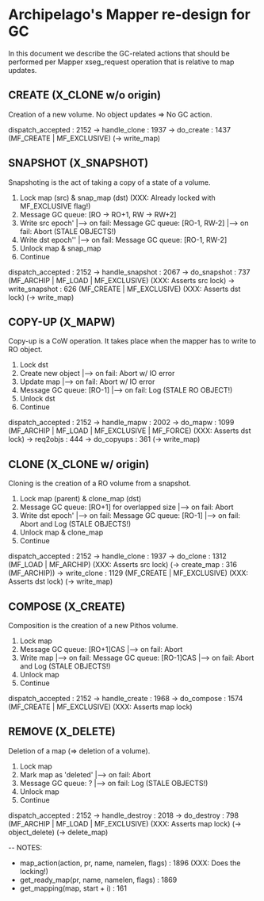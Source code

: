 # Archipelago's Mapper re-design for GC

In this document we describe the GC-related actions that should be performed per
Mapper xseg_request operation that is relative to map updates.

## CREATE (X_CLONE w/o origin)

Creation of a new volume. No object updates => No GC action.

dispatch_accepted : 2152 -> handle_clone : 1937
-> do_create : 1437 (MF_CREATE | MF_EXCLUSIVE)
(-> write_map)

## SNAPSHOT (X_SNAPSHOT)

Snapshoting is the act of taking a copy of a state of a volume.

1) Lock map (src) & snap_map (dst) (XXX: Already locked with MF_EXCLUSIVE flag!)
2) Message GC queue: [RO -> RO+1, RW -> RW+2]
3) Write src epoch'
     |--> on fail: Message GC queue: [RO-1, RW-2]
            |--> on fail: Abort (STALE OBJECTS!)
4) Write dst epoch''
     |--> on fail: Message GC queue: [RO-1, RW-2]
5) Unlock map & snap_map
6) Continue

dispatch_accepted : 2152 -> handle_snapshot : 2067
-> do_snapshot : 737 (MF_ARCHIP | MF_LOAD | MF_EXCLUSIVE) (XXX: Asserts src lock)
-> write_snapshot : 626 (MF_CREATE | MF_EXCLUSIVE) (XXX: Asserts dst lock)
(-> write_map)

## COPY-UP (X_MAPW)

Copy-up is a CoW operation. It takes place when the mapper has to write to RO
object.

1) Lock dst
2) Create new object
     |--> on fail: Abort w/ IO error
3) Update map
     |--> on fail: Abort w/ IO error
4) Message GC queue: [RO-1]
     |--> on fail: Log (STALE RO OBJECT!)
5) Unlock dst
6) Continue

dispatch_accepted : 2152 -> handle_mapw : 2002
-> do_mapw : 1099 (MF_ARCHIP | MF_LOAD | MF_EXCLUSIVE | MF_FORCE) (XXX: Asserts dst lock)
-> req2objs : 444
-> do_copyups : 361
(-> write_map)

## CLONE (X_CLONE w/ origin)

Cloning is the creation of a RO volume from a snapshot.

1) Lock map (parent) & clone_map (dst)
2) Message GC queue: [RO+1] for overlapped size
     |--> on fail: Abort
3) Write dst epoch'
     |--> on fail: Message GC queue: [RO-1]
            |--> on fail: Abort and Log (STALE OBJECTS!)
4) Unlock map & clone_map
5) Continue

dispatch_accepted : 2152 -> handle_clone : 1937
-> do_clone : 1312 (MF_LOAD | MF_ARCHIP) (XXX: Asserts src lock)
(-> create_map : 316 (MF_ARCHIP))
-> write_clone : 1129 (MF_CREATE | MF_EXCLUSIVE) (XXX: Asserts dst lock)
(-> write_map)

## COMPOSE (X_CREATE)

Composition is the creation of a new Pithos volume.

1) Lock map
2) Message GC queue: [RO+1]CAS
     |--> on fail: Abort
3) Write map
     |--> on fail: Message GC queue: [RO-1]CAS
            |--> on fail: Abort and Log (STALE OBJECTS!)
4) Unlock map
5) Continue

dispatch_accepted : 2152 -> handle_create : 1968
-> do_compose : 1574 (MF_CREATE | MF_EXCLUSIVE) (XXX: Asserts map lock)

## REMOVE (X_DELETE)

Deletion of a map (=> deletion of a volume).

1) Lock map
2) Mark map as 'deleted'
     |--> on fail: Abort
3) Message GC queue: ?
     |--> on fail: Log (STALE OBJECTS!)
4) Unlock map
5) Continue

dispatch_accepted : 2152 -> handle_destroy : 2018
-> do_destroy : 798 (MF_ARCHIP | MF_LOAD | MF_EXCLUSIVE) (XXX: Asserts map lock)
(-> object_delete)
(-> delete_map)

--
NOTES:
- map_action(action, pr, name, namelen, flags) : 1896 (XXX: Does the locking!)
- get_ready_map(pr, name, namelen, flags) : 1869
- get_mapping(map, start + i) : 161

